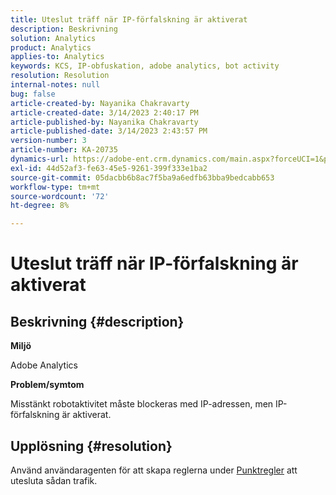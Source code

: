 ```yaml
---
title: Uteslut träff när IP-förfalskning är aktiverat
description: Beskrivning
solution: Analytics
product: Analytics
applies-to: Analytics
keywords: KCS, IP-obfuskation, adobe analytics, bot activity
resolution: Resolution
internal-notes: null
bug: false
article-created-by: Nayanika Chakravarty
article-created-date: 3/14/2023 2:40:17 PM
article-published-by: Nayanika Chakravarty
article-published-date: 3/14/2023 2:43:57 PM
version-number: 3
article-number: KA-20735
dynamics-url: https://adobe-ent.crm.dynamics.com/main.aspx?forceUCI=1&pagetype=entityrecord&etn=knowledgearticle&id=a7314f20-76c2-ed11-83ff-6045bd006a22
exl-id: 44d52af3-fe63-45e5-9261-399f333e1ba2
source-git-commit: 05dacbb6b8ac7f5ba9a6edfb63bba9bedcabb653
workflow-type: tm+mt
source-wordcount: '72'
ht-degree: 8%

---
```


# Uteslut träff när IP-förfalskning är aktiverat

## Beskrivning {#description}


<b>Miljö</b>

Adobe Analytics

<b>Problem/symtom</b>

Misstänkt robotaktivitet måste blockeras med IP-adressen, men IP-förfalskning är aktiverat.


## Upplösning {#resolution}


Använd användaragenten för att skapa reglerna under [Punktregler](https://experienceleague.adobe.com/docs/analytics/admin/admin-tools/manage-report-suites/edit-report-suite/report-suite-general/bot-removal/bot-rules.html?lang=en) att utesluta sådan trafik.
